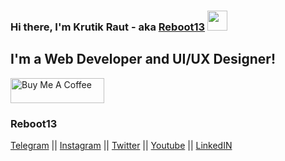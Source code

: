 ### Hi there, I'm Krutik Raut - aka [Reboot13][website] <img src="https://github.com/blackcater/blackcater/blob/main/images/Hi.gif?raw=true" height="32" />
## I'm a Web Developer and UI/UX Designer!

<a href="https://www.buymeacoffee.com/reboot13" target="_blank"><img src="https://cdn.buymeacoffee.com/buttons/v2/default-yellow.png" alt="Buy Me A Coffee" height=40px width=150px ></a>

[website]:https://reboot13.hashnode.dev/
[linkedin]:https://www.linkedin.com/in/krutik-raut-042b6b1ab/
[stackoverflow]:https://stackoverflow.com/users/13613400/krutik-raut
[telegram]:https://telegram.me/reboot13
[twitter]:https://twitter.com/krutik013
[instagram]:https://instagram.com/reboot13.dev


### Reboot13

[Telegram](https://telegram.me/reboot13_dev) || [Instagram](https://instagram.com/reboot13_dev) || [Twitter](https://twitter.com/reboot13_dev) || [Youtube](https://youtube.com/krutikraut) || [LinkedIN](https://linkedin.com/in/reboot13)
